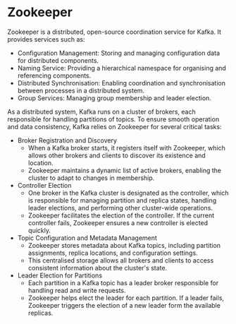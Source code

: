 # Zookeeper

Zookeeper is a distributed, open-source coordination service for Kafka. It provides services such as:

- Configuration Management: Storing and managing configuration data for distributed components.
- Naming Service: Providing a hierarchical namespace for organising and referencing components.
- Distributed Synchronisation: Enabling coordination and synchronisation between processes in a distributed system.
- Group Services: Managing group membership and leader election.

As a distributed system, Kafka runs on a cluster of brokers, each responsible for handling partitions of topics. To ensure smooth operation and data consistency, Kafka relies on Zookeeper for several critical tasks:

- Broker Registration and Discovery
    - When a Kafka broker starts, it registers itself with Zookeeper, which allows other brokers and clients to discover its existence and location.
    - Zookeeper maintains a dynamic list of active brokers, enabling the cluster to adapt to changes in membership.
- Controller Election
    - One broker in the Kafka cluster is designated as the controller, which is responsible for managing partition and replica states, handling leader elections, and performing other cluster-wide operations.
    - Zookeeper facilitates the election of the controller. If the current controller fails, Zookeeper ensures a new controller is elected quickly.
- Topic Configuration and Metadata Management
    - Zookeeper stores metadata about Kafka topics, including partition assignments, replica locations, and configuration settings.
    - This centralised storage allows all brokers and clients to access consistent information about the cluster's state.
- Leader Election for Partitions
    - Each partition in a Kafka topic has a leader broker responsible for handling read and write requests.
    - Zookeeper helps elect the leader for each partition. If a leader fails, Zookeeper triggers the election of a new leader form the available replicas.